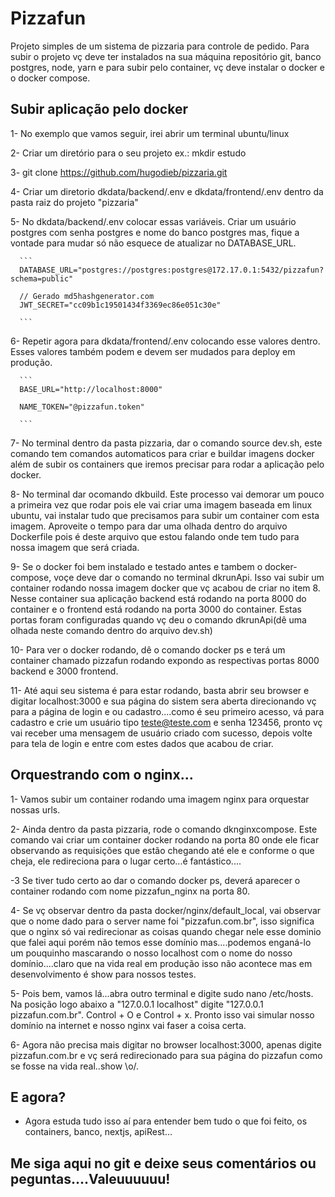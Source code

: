 # Pizzafun

Projeto simples de um sistema de pizzaria para controle de pedido.
Para subir o projeto vç deve ter instalados na sua máquina repositório git,
banco postgres, node, yarn e para subir pelo container, vç deve instalar o docker
e o docker compose. 

## Subir aplicação pelo docker

1- No exemplo que vamos seguir, irei abrir um terminal ubuntu/linux

2- Criar um diretório para o seu projeto ex.: mkdir estudo

3- git clone https://github.com/hugodieb/pizzaria.git

4- Criar um diretorio dkdata/backend/.env e dkdata/frontend/.env dentro da pasta raiz do projeto "pizzaria"

5- No dkdata/backend/.env colocar essas variáveis. Criar um usuário postgres com senha postgres e nome do banco postgres mas, fique a vontade para mudar só não esquece de atualizar no DATABASE_URL.

      ```
      DATABASE_URL="postgres://postgres:postgres@172.17.0.1:5432/pizzafun?schema=public"

      // Gerado md5hashgenerator.com
      JWT_SECRET="cc09b1c19501434f3369ec86e051c30e"

      ```
6- Repetir agora para dkdata/frontend/.env colocando esse valores dentro. Esses valores também podem e devem ser mudados para deploy em produção.

      ```
      BASE_URL="http://localhost:8000"

      NAME_TOKEN="@pizzafun.token"

      ```
7- No terminal dentro da pasta pizzaria, dar o comando source dev.sh, este comando tem 
comandos automaticos para criar e buildar imagens docker além de subir os containers que iremos precisar para rodar a aplicação pelo docker.

8- No terminal dar ocomando dkbuild. Este processo vai demorar um pouco a primeira vez que rodar pois ele vai criar uma imagem baseada em linux ubuntu, vai instalar tudo que precisamos para subir um container com esta imagem. Aproveite o tempo para dar uma olhada dentro do arquivo Dockerfile pois é deste arquivo que estou falando onde tem tudo para nossa imagem que será criada.

9- Se o docker foi bem instalado e testado antes e tambem o docker-compose, voçe deve dar o comando no terminal dkrunApi. Isso vai subir um container rodando nossa imagem docker que vç acabou de criar no item 8. Nesse container sua aplicação backend está rodando na porta 8000 do container e o frontend está rodando na porta 3000 do container. Estas portas foram configuradas quando vç deu o comando dkrunApi(dê uma olhada neste comando dentro do arquivo dev.sh)

10- Para ver o docker rodando, dê o comando docker ps e terá um container chamado pizzafun rodando expondo as respectivas portas 8000 backend e 3000 frontend.

11- Até aqui seu sistema é para estar rodando, basta abrir seu browser e digitar localhost:3000 e sua página do sistem sera aberta direcionando vç para a página de login e ou cadastro....como é seu primeiro acesso, vá para cadastro e crie um usuário tipo teste@teste.com e senha 123456, pronto vç vai receber uma mensagem de usuário criado com sucesso, depois volte para tela de login e entre com estes dados que acabou de criar.

## Orquestrando com o nginx...

1- Vamos subir um container rodando uma imagem nginx para orquestar nossas urls.

2- Ainda dentro da pasta pizzaria, rode o comando dknginxcompose. Este comando vai criar um container docker rodando na porta 80 onde ele ficar observando as requisições que estão chegando até ele e conforme o que cheja, ele redireciona para o lugar certo...é fantástico....

-3 Se tiver tudo certo ao dar o comando docker ps, deverá aparecer o container rodando com nome pizzafun_nginx na porta 80.

4- Se vç observar dentro da pasta docker/nginx/default_local, vai observar que o nome dado para o server name foi "pizzafun.com.br", isso significa que o nginx só vai redirecionar as coisas quando chegar nele esse dominio que falei aqui porém não temos esse domínio mas....podemos enganá-lo um pouquinho mascarando o nosso localhost com o nome do nosso domínio....claro que na vida real em produção isso não acontece mas em desenvolvimento é show para nossos testes.

5- Pois bem, vamos lá...abra outro terminal e digite sudo nano /etc/hosts. Na posição logo abaixo a "127.0.0.1 localhost" digite "127.0.0.1  pizzafun.com.br". Control + O e Control + x. Pronto isso vai simular nosso domínio na internet e nosso nginx vai faser a coisa certa.

6- Agora não precisa mais digitar no browser localhost:3000, apenas digite pizzafun.com.br e vç será redirecionado para sua página do pizzafun como se fosse na vida real..show \o/.

## E agora?

- Agora estuda tudo isso aí para entender bem tudo o que foi feito, os containers, banco, nextjs, apiRest...

## Me siga aqui no git e deixe seus comentários ou peguntas....Valeuuuuuu!

